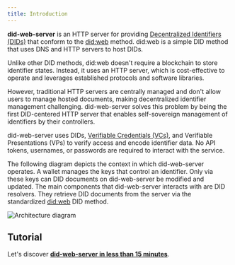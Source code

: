 ```yaml
---
title: Introduction
---
```


**did-web-server** is an HTTP server for providing [Decentralized Identifiers (DIDs)](https://w3c.github.io/did-core)
that conform to the [did:web](https://w3c-ccg.github.io/did-method-web/) method. did:web is a simple DID method that
uses DNS and HTTP servers to host DIDs.

Unlike other DID methods, did:web doesn't require a blockchain to store identifier states. Instead, it uses an HTTP
server, which is cost-effective to operate and leverages established protocols and software libraries.

However, traditional HTTP servers are centrally managed and don't allow users to manage hosted documents, making
decentralized identifier management challenging. did-web-server solves this problem by being the first DID-centered HTTP
server that enables self-sovereign management of identifiers by their controllers.

did-web-server uses DIDs, [Verifiable Credentials (VCs)](https://w3c.github.io/vc-data-model), and Verifiable
Presentations (VPs) to verify access and encode identifier data. No API tokens, usernames, or passwords are required to
interact with the service.

The following diagram depicts the context in which did-web-server operates. A wallet manages the keys that control an
identifier. Only via these keys can DID documents on did-web-server be modified and updated. The main components that
did-web-server interacts with are DID resolvers. They retrieve DID documents from the server via the standardized
[did:web](https://w3c-ccg.github.io/did-method-web/) DID method.

![Architecture diagram](/figures/did-web-server-context.svg)

## Tutorial

Let's discover [**did-web-server in less than 15 minutes**](/getting-started).
